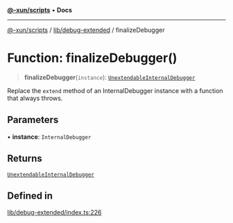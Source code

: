 [**@-xun/scripts**](../../../README.md) • **Docs**

***

[@-xun/scripts](../../../README.md) / [lib/debug-extended](../README.md) / finalizeDebugger

# Function: finalizeDebugger()

> **finalizeDebugger**(`instance`): [`UnextendableInternalDebugger`](../interfaces/UnextendableInternalDebugger.md)

Replace the `extend` method of an InternalDebugger instance with a
function that always throws.

## Parameters

• **instance**: `InternalDebugger`

## Returns

[`UnextendableInternalDebugger`](../interfaces/UnextendableInternalDebugger.md)

## Defined in

[lib/debug-extended/index.ts:226](https://github.com/Xunnamius/xscripts/blob/ea7b98342d9aa37d18f7398603d7c15f580a5312/lib/debug-extended/index.ts#L226)
